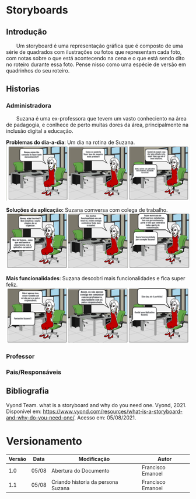 # Storyboards
## Introdução

&emsp;&emsp;Um storyboard é uma representação gráfica que é composto de uma série de quadrados com ilustrações ou fotos que representam cada foto, com notas sobre o que está acontecendo na cena e o que está sendo dito no roteiro durante essa foto. Pense nisso como uma espécie de versão em quadrinhos do seu roteiro. 


## Historias

### Administradora 
&emsp;&emsp;Suzana é uma ex-professora que tevem um vasto conheciento na área de padagogia, e conlhece de perto muitas dores da área, principalmente na inclusão digital a educação.

**Problemas do dia-a-dia**: Um dia na rotina de Suzana.
![](https://raw.githubusercontent.com/francisco1code/docs/master/images/1.png)

**Soluções da aplicação:** Suzana comversa com colega de trabalho. 
![](https://raw.githubusercontent.com/francisco1code/docs/master/images/2.png)

**Mais funcionalidades**: Suzana descobri mais funcionalidades e fica super feliz.
![](https://raw.githubusercontent.com/francisco1code/docs/master/images/3333.png)



### Professor

### Pais/Responsáveis


## Bibliografia

Vyond Team. what is a storyboard and why do you need one. Vyond, 2021. Disponível em: <https://www.vyond.com/resources/what-is-a-storyboard-and-why-do-you-need-one/>. Acesso em: 05/08/2021.


# Versionamento

| Versão | Data | Modificação | Autor |
|--------|------|-------------|-------|
| 1.0    | 05/08 | Abertura do Documento| Francisco Emanoel |
| 1.1    | 05/08 | Criando historia da persona Suzana| Francisco Emanoel |